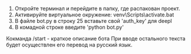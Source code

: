 1. Откройте терминал и перейдите в папку, где распакован проект.
2. Активируйте виртуальное окружение:
	venv\Scripts\activate.bat
3. В файле bot.py в строку 25 вставьте свой 'auth_key' для deepl
4. В комадной строке введите 'python bot.py'

Кокманда /start - краткое описание бота
При вводе остального текста будет осуществлен его перевод на русский язык.
